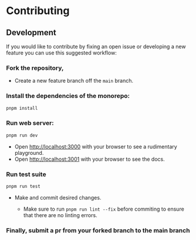 # Contributing

## Development

If you would like to contribute by fixing an open issue or developing a new feature you can use this suggested workflow:

### Fork the repository,

- Create a new feature branch off the `main` branch.

### Install the dependencies of the monorepo:

```bash
pnpm install
```

### Run web server:

```bash
pnpm run dev
```

- Open [http://localhost:3000](http://localhost:3000) with your browser to see a rudimentary playground.
- Open [http://localhost:3001](http://localhost:3001) with your browser to see the docs.

### Run test suite

```bash
pnpm run test
```

- Make and commit desired changes.

  - Make sure to run `pnpm run lint --fix` before commiting to ensure that there are no linting errors.

### Finally, submit a pr from your forked branch to the main branch
